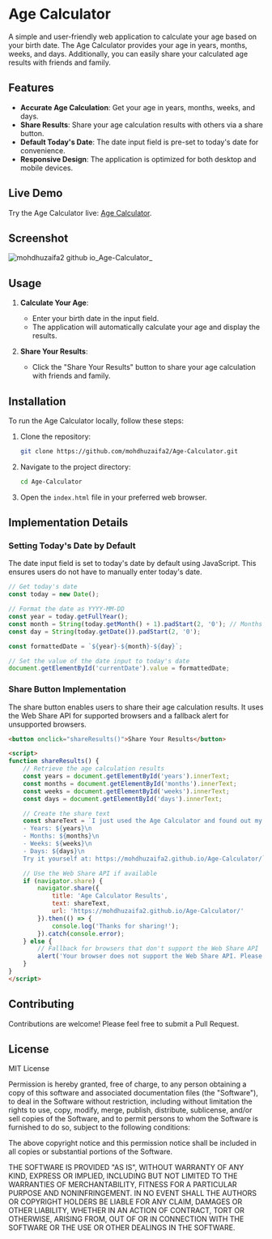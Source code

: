 # Age Calculator

A simple and user-friendly web application to calculate your age based on your birth date. The Age Calculator provides your age in years, months, weeks, and days. Additionally, you can easily share your calculated age results with friends and family.

## Features

- **Accurate Age Calculation**: Get your age in years, months, weeks, and days.
- **Share Results**: Share your age calculation results with others via a share button.
- **Default Today's Date**: The date input field is pre-set to today's date for convenience.
- **Responsive Design**: The application is optimized for both desktop and mobile devices.

## Live Demo

Try the Age Calculator live: [Age Calculator](https://mohdhuzaifa2.github.io/Age-Calculator/).

## Screenshot

![mohdhuzaifa2 github io_Age-Calculator_](https://github.com/MohdHuzaifa2/Age-Calculator/assets/107480387/36061c0a-c741-4e7b-8b15-52fb649cf3ba)

## Usage

1. **Calculate Your Age**:
    - Enter your birth date in the input field.
    - The application will automatically calculate your age and display the results.

2. **Share Your Results**:
    - Click the "Share Your Results" button to share your age calculation with friends and family.

## Installation

To run the Age Calculator locally, follow these steps:

1. Clone the repository:
    ```bash
    git clone https://github.com/mohdhuzaifa2/Age-Calculator.git
    ```
2. Navigate to the project directory:
    ```bash
    cd Age-Calculator
    ```
3. Open the `index.html` file in your preferred web browser.

## Implementation Details

### Setting Today's Date by Default

The date input field is set to today's date by default using JavaScript. This ensures users do not have to manually enter today's date.

```javascript
// Get today's date
const today = new Date();

// Format the date as YYYY-MM-DD
const year = today.getFullYear();
const month = String(today.getMonth() + 1).padStart(2, '0'); // Months are zero-based
const day = String(today.getDate()).padStart(2, '0');

const formattedDate = `${year}-${month}-${day}`;

// Set the value of the date input to today's date
document.getElementById('currentDate').value = formattedDate;

```

### Share Button Implementation
The share button enables users to share their age calculation results. It uses the Web Share API for supported browsers and a fallback alert for unsupported browsers.

``` html
<button onclick="shareResults()">Share Your Results</button>

<script>
function shareResults() {
    // Retrieve the age calculation results
    const years = document.getElementById('years').innerText;
    const months = document.getElementById('months').innerText;
    const weeks = document.getElementById('weeks').innerText;
    const days = document.getElementById('days').innerText;

    // Create the share text
    const shareText = `I just used the Age Calculator and found out my age is:\n
    - Years: ${years}\n
    - Months: ${months}\n
    - Weeks: ${weeks}\n
    - Days: ${days}\n
    Try it yourself at: https://mohdhuzaifa2.github.io/Age-Calculator/`;

    // Use the Web Share API if available
    if (navigator.share) {
        navigator.share({
            title: 'Age Calculator Results',
            text: shareText,
            url: 'https://mohdhuzaifa2.github.io/Age-Calculator/'
        }).then(() => {
            console.log('Thanks for sharing!');
        }).catch(console.error);
    } else {
        // Fallback for browsers that don't support the Web Share API
        alert('Your browser does not support the Web Share API. Please copy and share manually:\n' + shareText);
    }
}
</script>
```

## Contributing
Contributions are welcome! Please feel free to submit a Pull Request.

## License

MIT License

Permission is hereby granted, free of charge, to any person obtaining a copy of this software and associated documentation files (the "Software"), to deal in the Software without restriction, including without limitation the rights to use, copy, modify, merge, publish, distribute, sublicense, and/or sell copies of the Software, and to permit persons to whom the Software is furnished to do so, subject to the following conditions:

The above copyright notice and this permission notice shall be included in all copies or substantial portions of the Software.

THE SOFTWARE IS PROVIDED "AS IS", WITHOUT WARRANTY OF ANY KIND, EXPRESS OR IMPLIED, INCLUDING BUT NOT LIMITED TO THE WARRANTIES OF MERCHANTABILITY, FITNESS FOR A PARTICULAR PURPOSE AND NONINFRINGEMENT. IN NO EVENT SHALL THE AUTHORS OR COPYRIGHT HOLDERS BE LIABLE FOR ANY CLAIM, DAMAGES OR OTHER LIABILITY, WHETHER IN AN ACTION OF CONTRACT, TORT OR OTHERWISE, ARISING FROM, OUT OF OR IN CONNECTION WITH THE SOFTWARE OR THE USE OR OTHER DEALINGS IN THE SOFTWARE.
